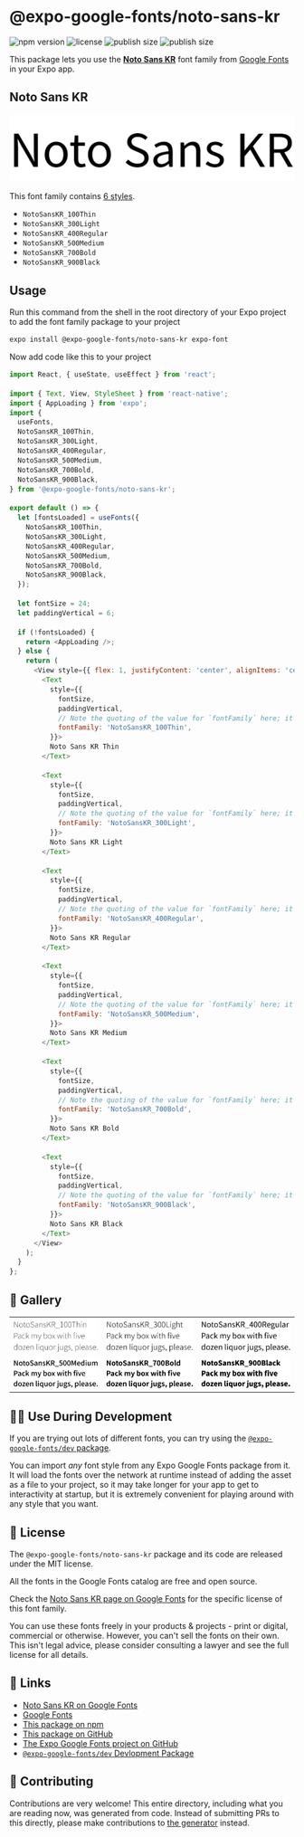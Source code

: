 # @expo-google-fonts/noto-sans-kr

![npm version](https://flat.badgen.net/npm/v/@expo-google-fonts/noto-sans-kr)
![license](https://flat.badgen.net/github/license/expo/google-fonts)
![publish size](https://flat.badgen.net/packagephobia/install/@expo-google-fonts/noto-sans-kr)
![publish size](https://flat.badgen.net/packagephobia/publish/@expo-google-fonts/noto-sans-kr)

This package lets you use the [**Noto Sans KR**](https://fonts.google.com/specimen/Noto+Sans+KR) font family from [Google Fonts](https://fonts.google.com/) in your Expo app.

## Noto Sans KR

![Noto Sans KR](./font-family.png)

This font family contains [6 styles](#-gallery).

- `NotoSansKR_100Thin`
- `NotoSansKR_300Light`
- `NotoSansKR_400Regular`
- `NotoSansKR_500Medium`
- `NotoSansKR_700Bold`
- `NotoSansKR_900Black`

## Usage

Run this command from the shell in the root directory of your Expo project to add the font family package to your project
```sh
expo install @expo-google-fonts/noto-sans-kr expo-font
```

Now add code like this to your project
```js
import React, { useState, useEffect } from 'react';

import { Text, View, StyleSheet } from 'react-native';
import { AppLoading } from 'expo';
import {
  useFonts,
  NotoSansKR_100Thin,
  NotoSansKR_300Light,
  NotoSansKR_400Regular,
  NotoSansKR_500Medium,
  NotoSansKR_700Bold,
  NotoSansKR_900Black,
} from '@expo-google-fonts/noto-sans-kr';

export default () => {
  let [fontsLoaded] = useFonts({
    NotoSansKR_100Thin,
    NotoSansKR_300Light,
    NotoSansKR_400Regular,
    NotoSansKR_500Medium,
    NotoSansKR_700Bold,
    NotoSansKR_900Black,
  });

  let fontSize = 24;
  let paddingVertical = 6;

  if (!fontsLoaded) {
    return <AppLoading />;
  } else {
    return (
      <View style={{ flex: 1, justifyContent: 'center', alignItems: 'center' }}>
        <Text
          style={{
            fontSize,
            paddingVertical,
            // Note the quoting of the value for `fontFamily` here; it expects a string!
            fontFamily: 'NotoSansKR_100Thin',
          }}>
          Noto Sans KR Thin
        </Text>

        <Text
          style={{
            fontSize,
            paddingVertical,
            // Note the quoting of the value for `fontFamily` here; it expects a string!
            fontFamily: 'NotoSansKR_300Light',
          }}>
          Noto Sans KR Light
        </Text>

        <Text
          style={{
            fontSize,
            paddingVertical,
            // Note the quoting of the value for `fontFamily` here; it expects a string!
            fontFamily: 'NotoSansKR_400Regular',
          }}>
          Noto Sans KR Regular
        </Text>

        <Text
          style={{
            fontSize,
            paddingVertical,
            // Note the quoting of the value for `fontFamily` here; it expects a string!
            fontFamily: 'NotoSansKR_500Medium',
          }}>
          Noto Sans KR Medium
        </Text>

        <Text
          style={{
            fontSize,
            paddingVertical,
            // Note the quoting of the value for `fontFamily` here; it expects a string!
            fontFamily: 'NotoSansKR_700Bold',
          }}>
          Noto Sans KR Bold
        </Text>

        <Text
          style={{
            fontSize,
            paddingVertical,
            // Note the quoting of the value for `fontFamily` here; it expects a string!
            fontFamily: 'NotoSansKR_900Black',
          }}>
          Noto Sans KR Black
        </Text>
      </View>
    );
  }
};

```

## 🔡 Gallery


||||
|-|-|-|
|![NotoSansKR_100Thin](./NotoSansKR_100Thin.ttf.png)|![NotoSansKR_300Light](./NotoSansKR_300Light.ttf.png)|![NotoSansKR_400Regular](./NotoSansKR_400Regular.ttf.png)||
|![NotoSansKR_500Medium](./NotoSansKR_500Medium.ttf.png)|![NotoSansKR_700Bold](./NotoSansKR_700Bold.ttf.png)|![NotoSansKR_900Black](./NotoSansKR_900Black.ttf.png)||


## 👩‍💻 Use During Development

If you are trying out lots of different fonts, you can try using the [`@expo-google-fonts/dev` package](https://github.com/expo/google-fonts/tree/master/font-packages/dev#readme).

You can import *any* font style from any Expo Google Fonts package from it. It will load the fonts
over the network at runtime instead of adding the asset as a file to your project, so it may take longer
for your app to get to interactivity at startup, but it is extremely convenient
for playing around with any style that you want.

## 📖 License

The `@expo-google-fonts/noto-sans-kr` package and its code are released under the MIT license.

All the fonts in the Google Fonts catalog are free and open source.

Check the [Noto Sans KR page on Google Fonts](https://fonts.google.com/specimen/Noto+Sans+KR) for the specific license of this font family.

You can use these fonts freely in your products & projects - print or digital, commercial or otherwise. However, you can't sell the fonts on their own. This isn't legal advice, please consider consulting a lawyer and see the full license for all details.

## 🔗 Links

- [Noto Sans KR on Google Fonts](https://fonts.google.com/specimen/Noto+Sans+KR)
- [Google Fonts](https://fonts.google.com/)
- [This package on npm](https://www.npmjs.com/package/@expo-google-fonts/noto-sans-kr)
- [This package on GitHub](https://github.com/expo/google-fonts/tree/master/font-packages/noto-sans-kr)
- [The Expo Google Fonts project on GitHub](https://github.com/expo/google-fonts)
- [`@expo-google-fonts/dev` Devlopment Package](https://github.com/expo/google-fonts/tree/master/font-packages/dev)

## 🤝 Contributing

Contributions are very welcome! This entire directory, including what you are reading now, was generated from code. Instead of submitting PRs to this directly, please make contributions to [the generator](https://github.com/expo/google-fonts/tree/master/packages/generator) instead.
